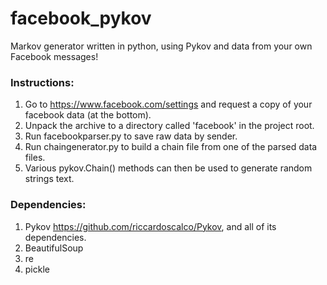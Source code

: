 # facebook_pykov
Markov generator written in python, using Pykov and data from your own Facebook messages!

### Instructions:
1. Go to https://www.facebook.com/settings and request a copy of your facebook data (at the bottom).
2. Unpack the archive to a directory called 'facebook' in the project root.
3. Run facebookparser.py to save raw data by sender.
4. Run chaingenerator.py to build a chain file from one of the parsed data files.
5. Various pykov.Chain() methods can then be used to generate random strings text.

### Dependencies:
1. Pykov https://github.com/riccardoscalco/Pykov, and all of its dependencies.
2. BeautifulSoup
3. re
4. pickle
